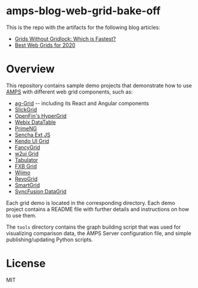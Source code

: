 # amps-blog-web-grid-bake-off

This is the repo with the artifacts for the following blog articles: 

- [Grids Without Gridlock: Which is Fastest?](https://www.crankuptheamps.com//blog/posts/2017/10/05/grid-comparison/)
- [Best Web Grids for 2020](https://www.crankuptheamps.com//blog/posts/2020/01/23/grid-comparison-2/)


# Overview

This repository contains sample demo projects that demonstrate how to use
[AMPS](http://www.crankuptheamps.com/) with different web grid components, such as:

- [ag-Grid](https://www.ag-grid.com/) -- including its React and Angular components
- [SlickGrid](https://github.com/6pac/SlickGrid/wiki)
- [OpenFin's HyperGrid](https://openfin.co/hypergrid/)
- [Webix DataTable](https://webix.com/widget/datatable/)
- [PrimeNG](https://www.primefaces.org/primeng/#/datatable)
- [Sencha Ext JS](https://www.sencha.com/products/extjs/)
- [Kendo UI Grid](https://demos.telerik.com/kendo-ui/grid/index)
- [FancyGrid](https://fancygrid.com/)
- [w2ui Grid](http://w2ui.com/web/docs/1.5/grid)
- [Tabulator](http://tabulator.info/)
- [FXB Grid](https://www.javascript-grid-control.com/)
- [Wijmo](https://www.grapecity.com/wijmo/demos/Grid/Overview/purejs)
- [RevoGrid](https://revolist.github.io/revogrid/)
- [SmartGrid](https://mukuljainx.github.io/smart-grid/)
- [SyncFusion DataGrid](https://www.syncfusion.com/javascript-ui-controls/js-data-grid)


Each grid demo is located in the corresponding directory. Each demo project
contains a README file with further details and instructions on how to use them.

The `tools` directory contains the graph building script that was used for visualizing
comparison data, the AMPS Server configuration file, and simple publishing/updating Python scripts.


# License

MIT
